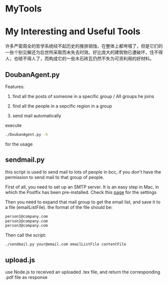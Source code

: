 # MyTools

# My Interesting and Useful Tools

许多严密周全的哲学系统经不起历史的推排销蚀，在整体上都垮塌了，但是它们的一些个别见解还为后世所采取而未失去时效。好比庞大的建筑物已遭破坏，住不得人，也唬不得人了，而构成它的一些木石砖瓦仍然不失为可资利用的好材料。

## DoubanAgent.py

Features:

1. find all the posts of someone in a specific group / All groups he joins

2. find all the people in a sepcific region in a group

3. send mail automatically

execute

```Bash
./DoubanAgent.py -h
```

for the usage

## sendmail.py

this script is used to send mail to lots of people in bcc, if you don't have the permission to send mail to that group of people.

First of all, you need to set up an SMTP server. It is an easy step in Mac, in which the Postfix has been pre-installed. Check this [page](https://www.phase2technology.com/how-to-enable-local-smtp-server-postfix-on-os-x-leopard/) for the settings

Then you need to expand that mail group to get the email list, and save it to a file (emailListFile). the format of the file should be:

```Bash
person1@company.com
person2@company.com
person3@company.com
```

Then call the script:

```Bash
./sendmail.py your@email.com emailListFile contentFile
```

## upload.js

use Node.js to received an uploaded .tex file, and return the corresponding .pdf file as response
